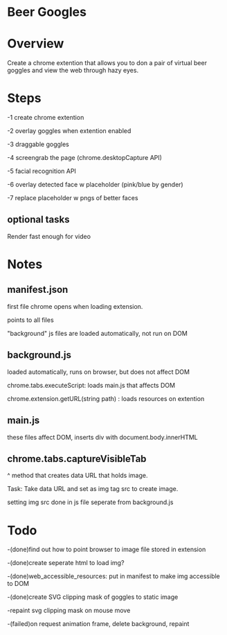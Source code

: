Beer Googles
=================

Overview
============
Create a chrome extention that allows you to don a pair of virtual beer goggles and view the web through hazy eyes.

Steps
===========

-1 create chrome extention

-2 overlay goggles when extention enabled

-3 draggable goggles

-4 screengrab the page (chrome.desktopCapture API)

-5 facial recognition API

-6 overlay detected face w placeholder (pink/blue by gender)

-7 replace placeholder w pngs of better faces

optional tasks
--------------
Render fast enough for video


Notes
=============

manifest.json
-------------
first file chrome opens when loading extension. 

points to all files

"background" js files are loaded automatically, not run on DOM

background.js
------------
loaded automatically, runs on browser, but does not affect DOM

chrome.tabs.executeScript: loads main.js that affects DOM

chrome.extension.getURL(string path) : loads resources on extention

main.js
-------
these files affect DOM, inserts div with document.body.innerHTML


chrome.tabs.captureVisibleTab
----------------------------

^ method that creates data URL that holds image.
 
Task: Take data URL and set as img tag src to create image.
 
setting img src done in js file seperate from background.js

Todo
===============

-(done)find out how to point browser to image file stored in extension

-(done)create seperate html to load img?

-(done)web_accessible_resources: put in manifest to make img accessible to DOM

-(done)create SVG clipping mask of goggles to static image

-repaint svg clipping mask on mouse move

-(failed)on request animation frame, delete background, repaint